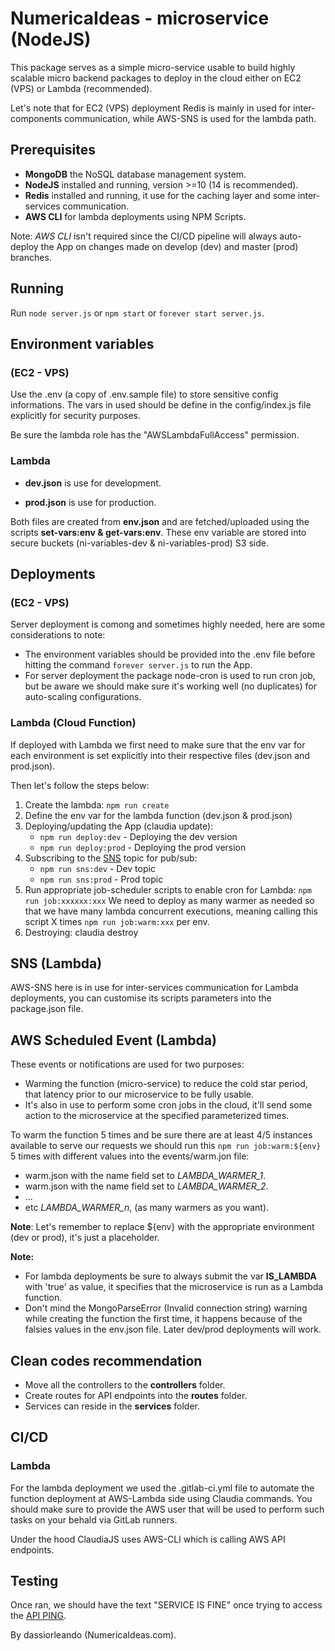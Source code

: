 # NumericaIdeas - microservice (NodeJS)
This package serves as a simple micro-service usable to build highly scalable micro backend packages to deploy in the cloud  either on EC2 (VPS) or Lambda (recommended).

Let's note that for EC2 (VPS) deployment Redis is mainly in used for inter-components communication, while AWS-SNS is used for the lambda path.

## Prerequisites
- **MongoDB** the NoSQL database management system.
- **NodeJS** installed and running, version >=10 (14 is recommended).
- **Redis** installed and running, it use for the caching layer and some inter-services communication.
- **AWS CLI** for lambda deployments using NPM Scripts.

Note: *AWS CLI* isn't required since the CI/CD pipeline will always auto-deploy the App on changes made on develop (dev) and master (prod) branches.

## Running

Run `node server.js` or `npm start` or `forever start server.js`.

## Environment variables
### (EC2 - VPS)
Use the .env (a copy of .env.sample file) to store sensitive config informations. The vars in used should be define in the config/index.js file explicitly for security purposes.

Be sure the lambda role has the "AWSLambdaFullAccess" permission.

### Lambda

- **dev.json** is use for development.

- **prod.json** is use for production.

Both files are created from **env.json** and are fetched/uploaded using the scripts **set-vars:env & get-vars:env**. These env variable are stored into secure buckets (ni-variables-dev & ni-variables-prod) S3 side.

## Deployments
### (EC2 - VPS)
Server deployment is comong and sometimes highly needed, here are some considerations to note:

- The environment variables should be provided into the .env file before hitting the command `forever server.js` to run the App.
- For server deployment the package node-cron is used to run cron job, but be aware we should make sure it's working well (no duplicates) for auto-scaling configurations.

### Lambda (Cloud Function)
If deployed with Lambda we first need to make sure that the env var for each environment is set explicitly into their respective files (dev.json and prod.json).

Then let's follow the steps below:

1) Create the lambda: `npm run create`
2) Define the env var for the lambda function (dev.json & prod.json)
3) Deploying/updating the App (claudia update):
    - `npm run deploy:dev` - Deploying the dev version
    - `npm run deploy:prod` - Deploying the prod version
4) Subscribing to the [SNS](https://github.com/claudiajs/claudia/blob/master/docs/add-sns-event-source.md) topic for pub/sub:
    - `npm run sns:dev` - Dev topic
    - `npm run sns:prod` - Prod topic
5) Run appropriate job-scheduler scripts to enable cron for Lambda: `npm run job:xxxxxx:xxx`
We need to deploy as many warmer as needed so that we have many lambda concurrent executions, meaning calling this script X times `npm run job:warm:xxx` per env.
6) Destroying: claudia destroy

## SNS (Lambda)
AWS-SNS here is in use for inter-services communication for Lambda deployments, you can customise its scripts parameters into the package.json file.

## AWS Scheduled Event (Lambda)
These events or notifications are used for two purposes:
- Warming the function (micro-service) to reduce the cold star period, that latency prior to our microservice to be fully usable.
- It's also in use to perform some cron jobs in the cloud, it'll send some action to the microservice at the specified parameterized times.

To warm the function 5 times and be sure there are at least 4/5 instances available to serve our requests we should run this `npm run job:warm:${env}` 5 times with different values into the events/warm.jon file:
- warm.json with the name field set to *LAMBDA_WARMER_1*.
- warm.json with the name field set to *LAMBDA_WARMER_2*.
- ...
- etc *LAMBDA_WARMER_n*, (as many warmers as you want).

**Note**: Let's remember to replace ${env} with the appropriate environment (dev or prod), it's just a placeholder.

**Note:**
- For lambda deployments be sure to always submit the var **IS_LAMBDA** with 'true' as value, it specifies that the microservice is run as a Lambda function.
- Don't mind the MongoParseError (Invalid connection string) warning while creating the function the first time, it happens because of the falsies values in the env.json file. Later dev/prod deployments will work.

## Clean codes recommendation
- Move all the controllers to the **controllers** folder.
- Create routes for API endpoints into the **routes** folder.
- Services can reside in the **services** folder.

## CI/CD

### Lambda
For the lambda deployment we used the .gitlab-ci.yml file to automate the function deployment at AWS-Lambda side using Claudia commands. You should make sure to provide the AWS user that will be used to perform such tasks on your behald via GitLab runners.

Under the hood ClaudiaJS uses AWS-CLI which is calling AWS API endpoints.

##  Testing

Once ran, we should have the text "SERVICE IS FINE" once trying to access the [API PING](http://localhost:3000/ni-microservice-node/pingify).

By dassiorleando (NumericaIdeas.com).
